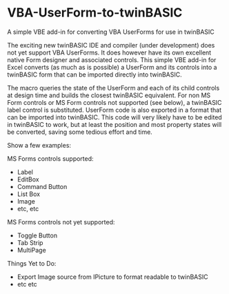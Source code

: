 # VBA-UserForm-to-twinBASIC
A simple VBE add-in for converting VBA UserForms for use in twinBASIC

The exciting new twinBASIC IDE and compiler (under development) does not yet support VBA UserForms. It does however have its own excellent native Form designer and associated controls. This simple VBE add-in for Excel converts (as much as is possible) a UserForm and its controls into a twinBASIC form that can be imported directly into twinBASIC. 

The macro queries the state of the UserForm and each of its child controls at design time and builds the closest twinBASIC equivalent. For non MS Form controls or MS Form controls not supported (see below), a twinBASIC label control is substituted. UserForm code is also exported in a format that can be imported into twinBASIC. This code will very likely have to be edited in twinBASIC to work, but at least the position and most property states will be converted, saving some tedious effort and time.

Show a few examples:

MS Forms controls supported:
- Label
- EditBox
- Command Button
- List Box
- Image
- etc, etc

MS Forms controls not yet supported:
- Toggle Button
- Tab Strip
- MultiPage

Things Yet to Do:
- Export Image source from IPicture to format readable to twinBASIC
- etc etc
